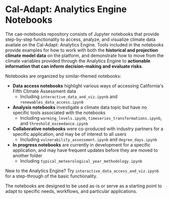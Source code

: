Cal-Adapt: Analytics Engine Notebooks
====================================

The cae-notebooks repository consists of Jupyter notebooks that provide step-by-step functionality to access, analyze, and visualize climate data availale on the Cal-Adapt: Analytics Engine. Tools included in the notebooks provide examples for how to work with both the **historical and projection climate model data** on the platform, and demonstrate how to move from the climate variables provided through the Analytics Engine to **actionable information that can inform decision-making and evaluate risks**.

Notebooks are organized by similar-themed notebooks:<br>
- **Data access notebooks** highlight various ways of accessing California's Fifth Climate Assessment data
    - Including `interactive_data_and_viz.ipynb` and `renewables_data_access.ipynb`<br>
- **Analysis notebooks** investigate a climate data topic but have no specific tools associated with the notebooks
    - Including `warming_levels.ipynb`, `timeseries_transformations.ipynb`, and `threshold_exceedance.ipynb` <br>
- **Collaborative notebooks** were co-produced with industry partners for a specific application, and may be of interest to all users
    - Including `vulnerability_assessment.ipynb` and `degree_days.ipynb`<br>
- **In progress notebooks** are currently in development for a specific application, and may have frequent updates before they are moved to another folder
    - Including `typical_meteorological_year_methodology.ipynb`

New to the Analytics Engine? Try `interactive_data_access_and_viz.ipynb` for a step-through of the basic functionality.

The notebooks are designed to be used as-is or serve as a starting point to adapt to specific needs, workflows, and particular applications. 
